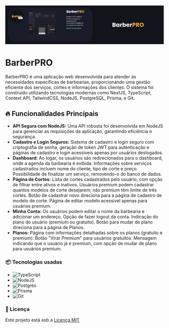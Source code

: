 ![Logo do projeto](https://raw.githubusercontent.com/oMatheus-Farias/webbarberpro/main/public/mockup-BarberPRO.png)

# BarberPRO

BarberPRO é uma aplicação web desenvolvida para atender às necessidades específicas de barbearias, proporcionando uma gestão eficiente dos serviços, cortes e informações dos clientes. O sistema foi construído utilizando tecnologias modernas como NextJS, TypeScript, Context API, TailwindCSS, NodeJS, PostgreSQL, Prisma, e Git.

## 🔥 Funcionalidades Principais

- **API Segura com NodeJS:** Uma API robusta foi desenvolvida em NodeJS para gerenciar as requisições da aplicação, garantindo eficiência e segurança.
- **Cadastro e Login Seguros:** Sistema de cadastro e login seguro com criptografia de senha, geração de token JWT para autenticação e páginas de cadastro e login acessíveis apenas por usuários deslogados.
- **Dashboard:** Ao logar, os usuários são redirecionados para o dashboard, onde a agenda da barbearia é exibida. Informações sobre serviços cadastrados incluem nome do cliente, tipo de corte e preço. Possibilidade de finalizar um serviço, removendo-o do banco de dados.
- **Página de Cortes:** Lista de cortes cadastrados pelo usuário, com opção de filtrar entre ativos e inativos. Usuários premium podem cadastrar quantos modelos de corte desejarem; não premium têm limite de três cortes. Botão de cadastrar novo direciona para a página de cadastro de modelo de corte.
Página de editar modelo acessível apenas para usuários premium.
- **Minha Conta:** Os usuários podem editar o nome da barbearia e adicionar um endereço. Opção de fazer logout da conta. Indicação do plano do usuário (premium ou gratuito). Botão para mudar de plano direciona para a página de Planos.
- **Planos:** Página com informações detalhadas sobre os planos (gratuito e premium). Botão "Virar Premium" para usuários gratuitos. Mensagem indicando que o usuário já é premium, com opção de mudar de plano para usuários premium.

### 📦 Tecnologias usadas

* ![TypeScript](https://img.shields.io/badge/typescript-%23007ACC.svg?style=for-the-badge&logo=typescript&logoColor=white)
* ![NodeJS](https://img.shields.io/badge/node.js-6DA55F?style=for-the-badge&logo=node.js&logoColor=white)
* ![Postgres](https://img.shields.io/badge/postgres-%23316192.svg?style=for-the-badge&logo=postgresql&logoColor=white)
* ![Prisma](https://img.shields.io/badge/Prisma-3982CE?style=for-the-badge&logo=Prisma&logoColor=white)
* ![Git](https://img.shields.io/badge/git-%23F05033.svg?style=for-the-badge&logo=git&logoColor=white)

### 📄 Licença

Este projeto está sob a [Licença MIT](https://github.com/git/git-scm.com/blob/main/MIT-LICENSE.txt)
